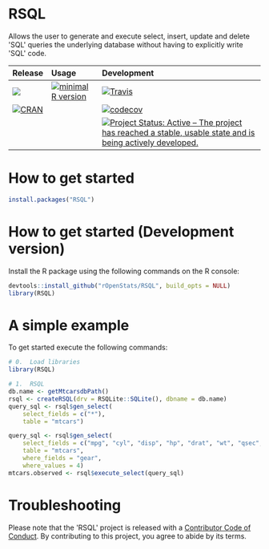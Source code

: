 # RSQL

 <!-- Database Agnostic Package to Generate and Process 'SQL' Queries in R. -->

 Allows the user to generate and execute select, insert, update and delete 'SQL' queries the underlying database without having to explicitly write 'SQL' code. 


| Release | Usage | Development |
|:--------|:------|:------------|
| [![](https://badges.ropensci.org/371_status.svg)](https://github.com/ropensci/onboarding/issues/371)| [![minimal R version](https://img.shields.io/badge/R%3E%3D-3.4.0-blue.svg)](https://cran.r-project.org/) | [![Travis](https://travis-ci.org/rOpenStats/RSQL.svg?branch=master)](https://travis-ci.org/rOpenStats/RSQL) |
| [![CRAN](http://www.r-pkg.org/badges/version/RSQL)](https://cran.r-project.org/package=RSQL) | | [![codecov](https://codecov.io/gh/rOpenStats/RSQL/branch/master/graph/badge.svg)](https://codecov.io/gh/rOpenStats/RSQL) |
|||[![Project Status: Active – The project has reached a stable, usable state and is being actively developed.](https://www.repostatus.org/badges/latest/active.svg)](https://www.repostatus.org/#active)|

# How to get started
```R
install.packages("RSQL")
```

# How to get started (Development version)

Install the R package using the following commands on the R console:

```R
devtools::install_github("rOpenStats/RSQL", build_opts = NULL)
library(RSQL)
```

# A simple example 

To get started execute the following commands:

```R
# 0.  Load libraries
library(RSQL)

# 1.  RSQL
db.name <- getMtcarsdbPath()
rsql <- createRSQL(drv = RSQLite::SQLite(), dbname = db.name)
query_sql <- rsql$gen_select(
    select_fields = c("*"),
    table = "mtcars")

query_sql <- rsql$gen_select(
    select_fields = c("mpg", "cyl", "disp", "hp", "drat", "wt", "qsec", "vs", "am"),
    table = "mtcars",
    where_fields = "gear",
    where_values = 4)
mtcars.observed <- rsql$execute_select(query_sql)

```

# Troubleshooting


Please note that the 'RSQL' project is released with a [Contributor Code of Conduct](CODE_OF_CONDUCT.md). By contributing to this project, you agree to abide by its terms.


<!--[![ropensci_footer](https://ropensci.org/public_images/ropensci_footer.png)](https://ropensci.org)-->
